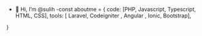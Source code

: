 - 👋 Hi, I’m @sulih
-const aboutme = {
  code: [PHP, Javascript, Typescript, HTML, CSS],
  tools: [ Laravel, Codeigniter , Angular , Ionic,  Bootstrap],
  
  
}
